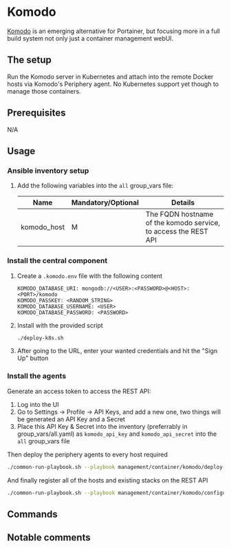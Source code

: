 # Komodo

[Komodo](https://komo.do/) is an emerging alternative for Portainer, but focusing more in a full build system not only just a container management webUI.

## The setup

Run the Komodo server in Kubernetes and attach into the remote Docker hosts via Komodo's Periphery agent. No Kubernetes support yet though to manage those containers.

## Prerequisites

N/A

## Usage

### Ansible inventory setup

1. Add the following variables into the `all` group_vars file:

    | Name | Mandatory/Optional | Details |
    |------|--------------------|---------|
    |komodo_host|M|The FQDN hostname of the komodo service, to access the REST API|

### Install the central component

1. Create a `.komodo.env` file with the following content

    ```env
    KOMODO_DATABASE_URI: mongodb://<USER>:<PASSWORD>@<HOST>:<PORT>/komodo
    KOMODO_PASSKEY: <RANDOM_STRING>
    KOMODO_DATABASE_USERNAME: <USER>
    KOMODO_DATABASE_PASSWORD: <PASSWORD>
    ```

2. Install with the provided script

    ```bash
    ./deploy-k8s.sh
    ```

3. After going to the URL, enter your wanted credentials and hit the "Sign Up" button

### Install the agents

Generate an access token to access the REST API:

1. Log into the UI
2. Go to Settings -> Profile -> API Keys, and add a new one, two things will be generated an API Key and a Secret
3. Place this API Key & Secret into the inventory (preferrably in group_vars/all.yaml) as `komodo_api_key` and `komodo_api_secret` into the `all` group_vars file

Then deploy the periphery agents to every host required

```bash
./common-run-playbook.sh --playbook management/container/komodo/deploy-komodo.yaml --no-check
```

And finally register all of the hosts and existing stacks on the REST API

```bash
./common-run-playbook.sh --playbook management/container/komodo/configure-komodo.yaml --no-check
```

## Commands

## Notable comments
